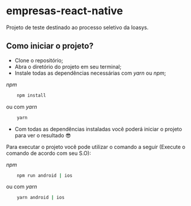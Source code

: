 # empresas-react-native
Projeto de teste destinado ao processo seletivo da Ioasys.

## Como iniciar o projeto?
- Clone o repositório;
- Abra o diretório do projeto em seu terminal;
- Instale todas as dependências necessárias com _yarn_ ou _npm_;

_npm_
```bash
    npm install
```
ou com _yarn_
```bash
    yarn
```

- Com todas as dependências instaladas você poderá iniciar o projeto para ver o resultado 😎

Para executar o projeto você pode utilizar o comando a seguir (Execute o comando de acordo com seu S.O):

_npm_
```bash
    npm run android | ios
```
ou com _yarn_
```bash
    yarn android | ios
```